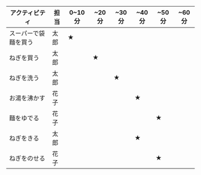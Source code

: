 | アクティビティ | 担当 | 0~10分 | ~20分 | ~30分 | ~40分 | ~50分 | ~60分 |
| ------------- | ------------- | ------------- | ------------- | ------------- | ------------- | ------------- | ------------- |
| スーパーで袋麵を買う  | 太郎  |★| 
| ねぎを買う  | 太郎  ||★|
| ねぎを洗う  | 太郎  |||★|
| お湯を沸かす  | 花子  ||||★|
| 麵をゆでる  | 花子  | ||||★|
| ねぎをきる  | 太郎  ||||★|
| ねぎをのせる  | 花子  |||||★|


